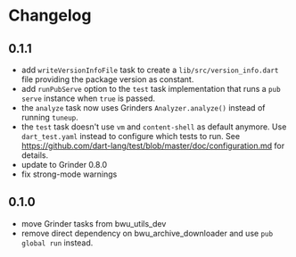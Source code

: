 # Changelog

## 0.1.1
- add `writeVersionInfoFile` task to create a `lib/src/version_info.dart` file providing the package version as constant.
- add `runPubServe` option to the `test` task implementation that runs a `pub serve` instance when `true` is passed.
- the `analyze` task now uses Grinders `Analyzer.analyze()` instead of running `tuneup`.
- the `test` task doesn't use `vm` and `content-shell` as default anymore. Use `dart_test.yaml` instead to configure
  which tests to run. See https://github.com/dart-lang/test/blob/master/doc/configuration.md for details.
- update to Grinder 0.8.0
- fix strong-mode warnings

## 0.1.0

- move Grinder tasks from bwu_utils_dev
- remove direct dependency on bwu_archive_downloader and use `pub global run`
instead.
